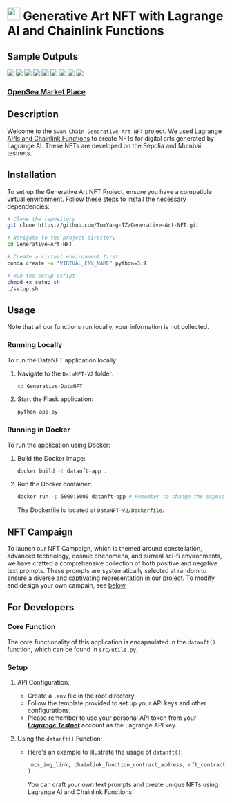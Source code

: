 # <img src="https://www.gitbook.com/cdn-cgi/image/width=36,dpr=2,height=36,fit=contain,format=auto/https%3A%2F%2F576435799-files.gitbook.io%2F~%2Ffiles%2Fv0%2Fb%2Fgitbook-x-prod.appspot.com%2Fo%2Fspaces%252F-MauK7Ig3eWeXC35bZV7%252Ficon%252FUuoj67jxo8XNDYmZKupy%252Flogo_transparent.png%3Falt%3Dmedia%26token%3D8e053c6b-b5b3-4055-86dc-380c9f0a609d" width="30" height="30"/> Generative Art NFT with Lagrange AI and Chainlink Functions


## Sample Outputs
![](https://a8ef60452885.acl.multichain.storage/ipfs/QmZKsSQ9WMSAtn1hw71Jr2DXVNnVsHvh8KS9s14JPEiJFc)
![](https://a8ef60452885.acl.multichain.storage/ipfs/QmWjVP4D2CS2oimANTv9KkxngFwcBDBRMyuZRnHTJFp5tF)
![](https://a8ef60452885.acl.multichain.storage/ipfs/QmXqov8MCyRx8BbHDSn4FHoL8zYztF856ZP4qafdiWTHHZ)
![](https://a8ef60452885.acl.multichain.storage/ipfs/QmdrxbZhqqEvxdJxjGGPqZQPWRgZmHSsh9UVm792WtvhRE?filename=9dc765db-a705-49df-aa04-6013ea286252.png)
![](https://a8ef60452885.acl.multichain.storage/ipfs/QmUKfRNnNECdZpYhEhYbU9p4hbafK9tdUjnCcA3yeutiEy?filename=cf76663c-e987-48cb-a583-f85c6a94396b.png)
![](https://a8ef60452885.acl.multichain.storage/ipfs/QmWvDX1gP98wM4QJi4hdkDDb2HqDNxHZVzXxLXvwoTytCH)
![](https://a8ef60452885.acl.multichain.storage/ipfs/QmeyRegd2cKZNsC8dvBxc447rBrwgwZz7Wedw9fmU7w5Ta)
![](https://a8ef60452885.acl.multichain.storage/ipfs/QmaQ6wGJ4zPvyLnWZoDBrrxCSLooUdbed3rWufdRhPp2Zd)
![](https://a8ef60452885.acl.multichain.storage/ipfs/QmaP8dUtkjaevACwCSowxAcHzGZmTBYk2P2w41sKN3H5zS)

### [OpenSea Market Place](https://testnets.opensea.io/collection/swan-chainlink)

## Description

Welcome to the `Swan Chain Generative Art NFT` project. We used [Lagrange APIs and Chainlink Functions](https://github.com/lagrangedao/python-lag-sdk/tree/dev) to create NFTs for digital arts generated by Lagrange AI. These NFTs are developed on the Sepolia and Mumbai testnets.

## Installation

To set up the Generative Art NFT Project, ensure you have a compatible virtual environment. Follow these steps to install the necessary dependencies:

```bash
# Clone the repository
git clone https://github.com/TomYang-TZ/Generative-Art-NFT.git

# Navigate to the project directory
cd Generative-Art-NFT  

# Create a virtual environment first
conda create -n "VIRTUAL_ENV_NAME" python=3.9

# Run the setup script
chmod +x setup.sh
./setup.sh
```

## Usage
Note that all our functions run locally, your information is not collected.
### Running Locally

To run the DataNFT application locally:

1. Navigate to the `DataNFT-V2` folder:
   ```bash
   cd Generative-DataNFT 
   ```

2. Start the Flask application:
   ```py
   python app.py
   ```

### Running in Docker

To run the application using Docker:

1. Build the Docker image:
   ```bash
   docker build -t datanft-app .
   ```

2. Run the Docker container:
   ```bash
   docker run -p 5000:5000 datanft-app # Remember to change the exposed port in the Dockerfile accordingly
   ```

   The Dockerfile is located at `DataNFT-V2/Dockerfile`.

## NFT Campaign  
To launch our NFT Campaign, which is themed around constellation, advanced technology, cosmic phenomena, and surreal sci-fi environments, we have crafted a comprehensive collection of both positive and negative text prompts. These prompts are systematically selected at random to ensure a diverse and captivating representation in our project. To modify and design your own campain, see [below](#setup)

## For Developers

### Core Function

The core functionality of this application is encapsulated in the `datanft()` function, which can be found in `src/utils.py`.

### Setup

1. API Configuration:
   - Create a `.env` file in the root directory.
   - Follow the template provided to set up your API keys and other configurations.
   - Please remember to use your personal API token from your ***[Lagrange Testnet](https://testnet.lagrangedao.org/main)*** account as the Lagrange API key.

2. Using the `datanft()` Function:
   - Here's an example to illustrate the usage of `datanft()`:
     ```py
      mcs_img_link, chainlink_function_contract_address, nft_contract_address, dataset_address, license_mint_hash  = datanft(POS_TEXT_PROMPT=POS_TEXT_PROMPT, NEG_TEXT_PROMPT=NEG_TEXT_PROMPT)
     )
     ```
     You can craft your own text prompts and create unique NFTs using Lagrange AI and Chainlink Functions

